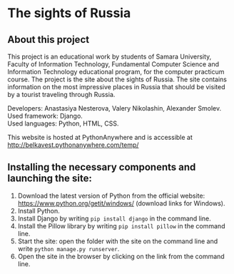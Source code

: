 # The sights of Russia
## About this project
This project is an educational work by students of Samara University, Faculty of Information Technology, Fundamental Computer Science and Information Technology educational program, for the computer practicum course. The project is the site about the sights of Russia. The site contains information on the most impressive places in Russia that should be visited by a tourist traveling through Russia.

Developers: Anastasiya Nesterova, Valery Nikolashin, Alexander Smolev.<br>
Used framework: Django.<br>
Used languages: Python, HTML, CSS.

This website is hosted at PythonAnywhere and is accessible at http://belkavest.pythonanywhere.com/temp/
## Installing the necessary components and launching the site:
1. Download the latest version of Python from the official website: https://www.python.org/getit/windows/ (download links for Windows).
2. Install Python.
3. Install Django by writing `pip install django` in the command line.
4. Install the Pillow library by writing `pip install pillow` in the command line.
5. Start the site: open the folder with the site on the command line and write `python manage.py runserver`.
6. Open the site in the browser by clicking on the link from the command line.
